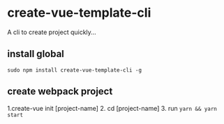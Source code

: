 # create-vue-template-cli
A cli to create project quickly...

## install global

`sudo npm install create-vue-template-cli -g`

## create webpack project

1.create-vue init [project-name]
2. cd [project-name]
3. run `yarn && yarn start`

